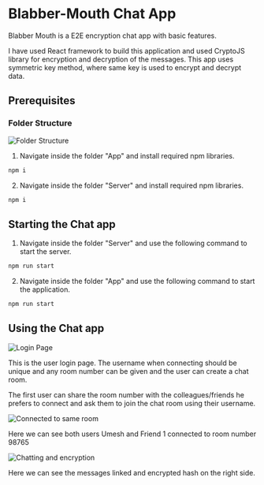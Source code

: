 # Blabber-Mouth Chat App
Blabber Mouth is a E2E encryption chat app with basic features.

I have used React framework to build this application and used CryptoJS library for encryption and decryption of the messages. This app uses symmetric key method, where same key is used to encrypt and decrypt data.

## Prerequisites

### Folder Structure

![Folder Structure](https://user-images.githubusercontent.com/68506944/194094025-c65e162d-62ec-4f1c-800d-1ae4f0157942.PNG)

1) Navigate inside the folder "App" and install required npm libraries.

```sh
npm i
```

2) Navigate inside the folder "Server" and install required npm libraries.

```sh
npm i
```

## Starting the Chat app

1) Navigate inside the folder "Server" and use the following command to start the server.

```sh
npm run start
```

2) Navigate inside the folder "App" and use the following command to start the application.

```sh
npm run start
```

## Using the Chat app

![Login Page](https://user-images.githubusercontent.com/68506944/194096831-fc3ed403-1685-4d97-9999-f758c0ab71e6.PNG)

This is the user login page. The username when connecting should be unique and any room number can be given and the user can create a chat room.


The first user can share the room number with the colleagues/friends he prefers to connect and ask them to join the chat room using their username.

![Connected to same room](https://user-images.githubusercontent.com/68506944/194098661-aece27d6-3d33-4b08-8106-8e17cc5d9b4d.PNG)

Here we can see both users Umesh and Friend 1 connected to room number 98765

![Chatting and encryption](https://user-images.githubusercontent.com/68506944/194099249-d9996932-28f5-4662-895a-dc485a647149.PNG)

Here we can see the messages linked and encrypted hash on the right side.
